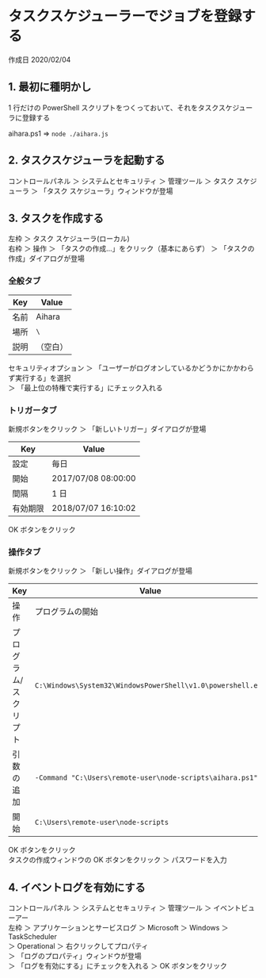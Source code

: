 # タスクスケジューラーでジョブを登録する

作成日 2020/02/04

## 1. 最初に種明かし

1 行だけの PowerShell スクリプトをつくっておいて、それをタスクスケジューラに登録する

aihara.ps1 => `node ./aihara.js`

## 2. タスクスケジューラを起動する

コントロールパネル ＞ システムとセキュリティ ＞ 管理ツール ＞ タスク スケジューラ ＞ 「タスク スケジューラ」ウィンドウが登場

## 3. タスクを作成する

左枠 ＞ タスク スケジューラ(ローカル)\
右枠 ＞ 操作 ＞ 「タスクの作成...」をクリック（基本にあらず） ＞ 「タスクの作成」ダイアログが登場

### 全般タブ

| Key  | Value    |
| ---- | -------- |
| 名前 | Aihara   |
| 場所 | `\`      |
| 説明 | （空白） |

セキュリティオプション ＞ 「ユーザーがログオンしているかどうかにかかわらず実行する」を選択\
＞ 「最上位の特権で実行する」にチェック入れる

### トリガータブ

新規ボタンをクリック ＞ 「新しいトリガー」ダイアログが登場

| Key      | Value               |
| -------- | ------------------- |
| 設定     | 毎日                |
| 開始     | 2017/07/08 08:00:00 |
| 間隔     | 1 日                |
| 有効期限 | 2018/07/07 16:10:02 |

OK ボタンをクリック

### 操作タブ

新規ボタンをクリック ＞ 「新しい操作」ダイアログが登場

| Key                   | Value                                                       |
| --------------------- | ----------------------------------------------------------- |
| 操作                  | プログラムの開始                                            |
| プログラム/スクリプト | `C:\Windows\System32\WindowsPowerShell\v1.0\powershell.exe` |
| 引数の追加            | `-Command "C:\Users\remote-user\node-scripts\aihara.ps1"`   |
| 開始                  | `C:\Users\remote-user\node-scripts`                         |

OK ボタンをクリック\
タスクの作成ウィンドウの OK ボタンをクリック ＞ パスワードを入力

## 4. イベントログを有効にする

コントロールパネル ＞ システムとセキュリティ ＞ 管理ツール ＞ イベントビューアー\
左枠 ＞ アプリケーションとサービスログ ＞ Microsoft ＞ Windows ＞ TaskScheduler\
＞ Operational ＞ 右クリックしてプロパティ\
＞ 「ログのプロパティ」ウィンドウが登場\
＞ 「ログを有効にする」にチェックを入れる ＞ OK ボタンをクリック
